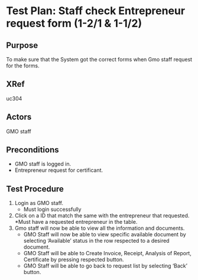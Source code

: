 Test Plan: Staff check Entrepreneur request form (1-2/1 & 1-1/2)
=======================================================

## Purpose

To make sure that the System got the correct forms when Gmo staff request for the forms.

## XRef

uc304

## Actors

GMO staff

## Preconditions

* GMO staff is logged in.
* Entrepreneur request for certificant.

## Test Procedure

1. Login as GMO staff.
    * Must login successfully
2. Click on a ID that match the same with the entrepreneur that requested.
    *Must have a requested entrepreneur in the table.
3. Gmo staff will now be able to view all the information and documents.
    * GMO Staff will now be able to view specific available document by selecting ‘Available’ status in the row respected to a desired document.
    * GMO Staff will be able to Create Invoice, Receipt, Analysis of Report, Certificate by pressing respected button.
    * GMO Staff will be able to go back to request list by selecting ‘Back’ button.
